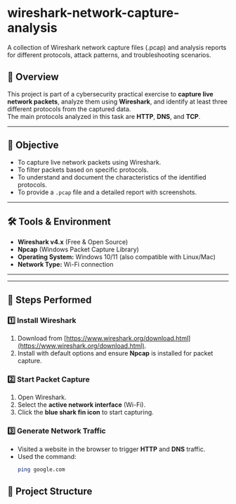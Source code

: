 # wireshark-network-capture-analysis
A collection of Wireshark network capture files (.pcap) and analysis reports for different protocols, attack patterns, and troubleshooting scenarios.


## 📌 Overview
This project is part of a cybersecurity practical exercise to **capture live network packets**, analyze them using **Wireshark**, and identify at least three different protocols from the captured data.  
The main protocols analyzed in this task are **HTTP**, **DNS**, and **TCP**.

---

## 🎯 Objective
- To capture live network packets using Wireshark.
- To filter packets based on specific protocols.
- To understand and document the characteristics of the identified protocols.
- To provide a `.pcap` file and a detailed report with screenshots.

---

## 🛠 Tools & Environment
- **Wireshark v4.x** (Free & Open Source)
- **Npcap** (Windows Packet Capture Library)
- **Operating System:** Windows 10/11 (also compatible with Linux/Mac)
- **Network Type:** Wi-Fi connection

---


---

## 🧪 Steps Performed

### 1️⃣ Install Wireshark
1. Download from [https://www.wireshark.org/download.html](https://www.wireshark.org/download.html).
2. Install with default options and ensure **Npcap** is installed for packet capture.

### 2️⃣ Start Packet Capture
1. Open Wireshark.
2. Select the **active network interface** (Wi-Fi).
3. Click the **blue shark fin icon** to start capturing.

### 3️⃣ Generate Network Traffic
- Visited a website in the browser to trigger **HTTP** and **DNS** traffic.
- Used the command:
  ```bash
  ping google.com


## 📂 Project Structure

